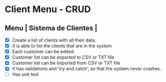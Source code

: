# Client Menu - CRUD

## Menu | Sistema de Clientes |

- [x] Create a list of clients with all their data.
- [x] It is able to list the clients that are in the system
- [x] Each customer can be edited.
- [x] Customer list can be exported to CSV or TXT file
- [x] Customer list can be imported from CSV or TXT file
- [x] It has validations and 'try and catch', so that the system never crashes.
- [ ] Has unit test
